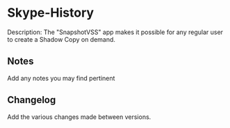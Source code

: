 Skype-History
=============
Description: The "SnapshotVSS" app makes it possible for any regular user to create a Shadow Copy on demand.

Notes
----
Add any notes you may find pertinent 

Changelog
----
Add the various changes made between versions.
